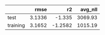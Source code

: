 |          |   rmse |      r2 |   avg_nll |
|:---------|-------:|--------:|----------:|
| test     | 3.1336 | -1.335  |   3069.93 |
| training | 3.1652 | -1.2582 |   1015.19 |